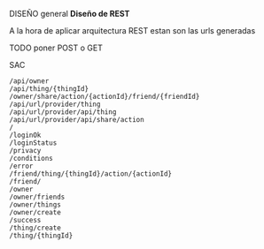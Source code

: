 DISEÑO general
__Diseño de REST__

A la hora de aplicar arquitectura REST estan son las urls generadas

TODO poner POST o GET


SAC

```
/api/owner
/api/thing/{thingId}
/owner/share/action/{actionId}/friend/{friendId}
/api/url/provider/thing
/api/url/provider/api/thing
/api/url/provider/api/share/action
/
/loginOk
/loginStatus
/privacy
/conditions
/error
/friend/thing/{thingId}/action/{actionId}
/friend/
/owner
/owner/friends
/owner/things
/owner/create
/success
/thing/create
/thing/{thingId}

```



